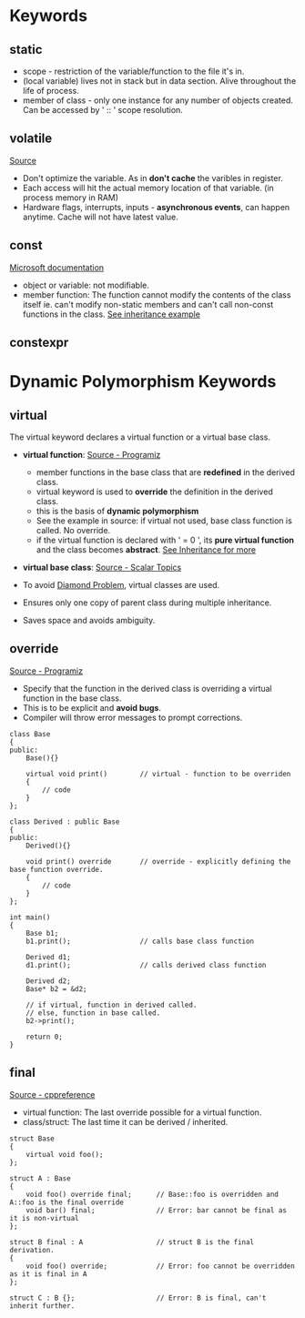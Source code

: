 # Keywords

## static
* scope - restriction of the variable/function to the file it's in.
* (local variable) lives not in stack but in data section. Alive throughout the life of process.
* member of class - only one instance for any number of objects created. Can be accessed by ' :: ' scope resolution.

## volatile
[Source](https://www.drdobbs.com/cpp/volatile-the-multithreaded-programmers-b/184403766)
* Don't optimize the variable. As in **don't cache** the varibles in register.
* Each access will hit the actual memory location of that variable. (in process memory in RAM)
* Hardware flags, interrupts, inputs - **asynchronous events**, can happen anytime. Cache will not have latest value.

## const
[Microsoft documentation](https://learn.microsoft.com/en-us/cpp/cpp/const-cpp?view=msvc-170)
* object or variable: not modifiable. 
* member function: The function cannot modify the contents of the class itself ie. can't modify non-static members and can't call non-const functions in the class. [See inheritance example](inheritance.md)

## constexpr

# Dynamic Polymorphism Keywords

## virtual 
The virtual keyword declares a virtual function or a virtual base class.
* **virtual function**:
[Source - Programiz](https://www.programiz.com/cpp-programming/virtual-functions)
    * member functions in the base class that are **redefined** in the derived class.
    * virtual keyword is used to **override** the definition in the derived class.
    * this is the basis of **dynamic polymorphism**
    * See the example in source: if virtual not used, base class function is called. No override.
    * if the virtual function is declared with ' = 0 ', its **pure virtual function** and the class becomes **abstract**. [See Inheritance for more](inheritance.md)

* **virtual base class**:
[Source - Scalar Topics](https://www.scaler.com/topics/virtual-base-class-in-cpp/)
* To avoid [Diamond Problem](inheritance.md), virtual classes are used.
* Ensures only one copy of parent class during multiple inheritance.
* Saves space and avoids ambiguity. 

## override 
[Source - Programiz](https://www.programiz.com/cpp-programming/virtual-functions)
* Specify that the function in the derived class is overriding a virtual function in the base class. 
* This is to be explicit and **avoid bugs**.
* Compiler will throw error messages to prompt corrections.

```
class Base 
{
public:
    Base(){}

    virtual void print()        // virtual - function to be overriden
    {
        // code
    }
};

class Derived : public Base
{
public:
    Derived(){}

    void print() override       // override - explicitly defining the base function override.
    {
        // code
    }
};

int main()
{
    Base b1;
    b1.print();                 // calls base class function
    
    Derived d1;
    d1.print();                 // calls derived class function

    Derived d2;
    Base* b2 = &d2;

    // if virtual, function in derived called.
    // else, function in base called.
    b2->print();                

    return 0;
}
```

## final
[Source - cppreference](https://en.cppreference.com/w/cpp/language/final)
* virtual function: The last override possible for a virtual function. 
* class/struct: The last time it can be derived / inherited.

```
struct Base
{
    virtual void foo();
};
 
struct A : Base
{
    void foo() override final;      // Base::foo is overridden and A::foo is the final override
    void bar() final;               // Error: bar cannot be final as it is non-virtual
};
 
struct B final : A                  // struct B is the final derivation.
{
    void foo() override;            // Error: foo cannot be overridden as it is final in A
};
 
struct C : B {};                    // Error: B is final, can't inherit further.
```